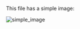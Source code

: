 <!-- >>>>>> BEGIN GENERATED FILE (resolve): SOURCE C:/Users/Burdette/Documents/GitHub/markdown_helper/test/tmp/template_simple_image.md -->
This file has a simple image:

<!-- >>>>>> BEGIN RESOLVED IMAGES: INPUT-LINE '![simple_image](images/image.png)
' -->
<img src="https://raw.githubusercontent.com/BurdetteLamar/MarkdownHelper/master/images/image.png" alt="simple_image">
<!-- <<<<<< END RESOLVED IMAGES: INPUT-LINE '![simple_image](images/image.png)
' -->
<!-- <<<<<< END GENERATED FILE (resolve): SOURCE C:/Users/Burdette/Documents/GitHub/markdown_helper/test/tmp/template_simple_image.md -->
